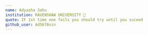 ```yaml
---
name: Adyasha Sahu
institution: RAVENSHAW UNIVERSITY 🚩
quote: IF 1st time one fails you should try until you suceed
github_user: Ad5678vin
---
```

